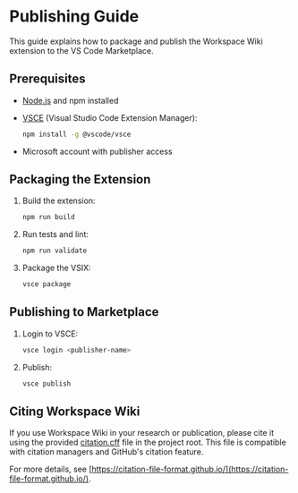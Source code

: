 # Publishing Guide

This guide explains how to package and publish the Workspace Wiki extension to the VS Code Marketplace.

## Prerequisites

- [Node.js](https://nodejs.org/) and npm installed
- [VSCE](https://code.visualstudio.com/api/working-with-extensions/publishing-extension) (Visual Studio Code Extension Manager):

    ```sh
    npm install -g @vscode/vsce
    ```

- Microsoft account with publisher access

## Packaging the Extension

1. Build the extension:

    ```sh
    npm run build
    ```

2. Run tests and lint:

    ```sh
    npm run validate
    ```

3. Package the VSIX:

    ```sh
    vsce package
    ```

## Publishing to Marketplace

1. Login to VSCE:

    ```sh
    vsce login <publisher-name>
    ```

2. Publish:

    ```sh
    vsce publish
    ```

## Citing Workspace Wiki

If you use Workspace Wiki in your research or publication, please cite it using the provided [citation.cff](../../citation.cff) file in the project root. This file is compatible with citation managers and GitHub's citation feature.

For more details, see [https://citation-file-format.github.io/](https://citation-file-format.github.io/).

